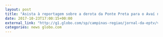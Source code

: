 ```yaml
---
layout: post
title: "Asista à reportagem sobre a derota da Ponte Preta para o Avaí no Majestoso"
date: 2017-10-23T17:00:15+00:00
external_link: "http://g1.globo.com/sp/campinas-regiao/jornal-da-eptv/videos/t/edicoes/v/avai-surpreende-e-bate-a-ponte-preta-em-campinas-pelo-brasileirao/6236816/"
categories: news globo.com
---
```

